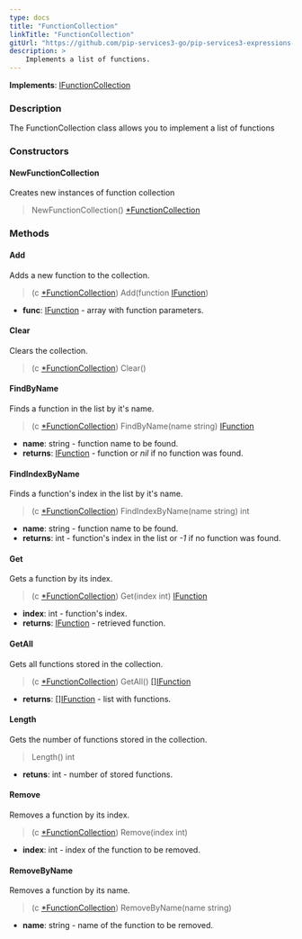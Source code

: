 ```yaml
---
type: docs
title: "FunctionCollection"
linkTitle: "FunctionCollection"
gitUrl: "https://github.com/pip-services3-go/pip-services3-expressions-go"
description: > 
    Implements a list of functions.
---
```


**Implements**: [IFunctionCollection](../ifunction_collection)

### Description

The FunctionCollection class allows you to implement a list of functions

### Constructors

#### NewFunctionCollection
Creates new instances of function collection
> NewFunctionCollection() [*FunctionCollection]()


### Methods

#### Add
Adds a new function to the collection.

> (c [*FunctionCollection]()) Add(function [IFunction](../ifunction))

- **func**: [IFunction](../ifunction) - array with function parameters.


#### Clear
Clears the collection.

> (c [*FunctionCollection]()) Clear()


#### FindByName
Finds a function in the list by it's name.

> (c [*FunctionCollection]()) FindByName(name string) [IFunction](../ifunction)

- **name**: string - function name to be found.
- **returns**: [IFunction](../ifunction) - function or *nil* if no function was found.

#### FindIndexByName
Finds a function's index in the list by it's name. 

> (c [*FunctionCollection]()) FindIndexByName(name string) int

- **name**: string - function name to be found.
- **returns**: int - function's index in the list or *-1* if no function was found.

#### Get
Gets a function by its index.

> (c [*FunctionCollection]()) Get(index int) [IFunction](../ifunction) 

- **index**: int - function's index.
- **returns**: [IFunction](../ifunction) - retrieved function.

#### GetAll
Gets all functions stored in the collection.

> (c [*FunctionCollection]()) GetAll() [[]IFunction](../ifunction)

- **returns**: [[]IFunction](../ifunction) - list with functions.

#### Length
Gets the number of functions stored in the collection.
> Length() int

- **retuns**: int - number of stored functions.


#### Remove
Removes a function by its index.
> (c [*FunctionCollection]()) Remove(index int)

- **index**: int - index of the function to be removed.

#### RemoveByName
Removes a function by its name.
> (c [*FunctionCollection]()) RemoveByName(name string)

- **name**: string - name of the function to be removed.
